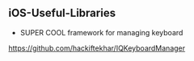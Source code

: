 ## iOS-Useful-Libraries

  - SUPER COOL framework for managing keyboard

  https://github.com/hackiftekhar/IQKeyboardManager
